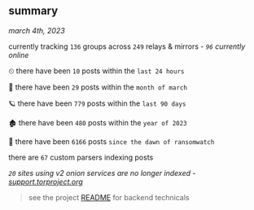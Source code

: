 
## summary
_march 4th, 2023_

currently tracking `136` groups across `249` relays & mirrors - _`96` currently online_

⏲ there have been `10` posts within the `last 24 hours`

🦈 there have been `29` posts within the `month of march`

🪐 there have been `779` posts within the `last 90 days`

🏚 there have been `480` posts within the `year of 2023`

🦕 there have been `6166` posts `since the dawn of ransomwatch`

there are `67` custom parsers indexing posts

_`20` sites using v2 onion services are no longer indexed - [support.torproject.org](https://support.torproject.org/onionservices/v2-deprecation/)_

> see the project [README](https://github.com/joshhighet/ransomwatch#ransomwatch--) for backend technicals
